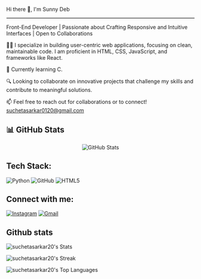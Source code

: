 Hi there 👋, I'm Sunny Deb 
<hr style="border:1px solid #ccc">

Front-End Developer | Passionate about Crafting Responsive and Intuitive Interfaces | Open to Collaborations

👨‍💻 I specialize in building user-centric web applications, focusing on clean, maintainable code. I am proficient in HTML, CSS, JavaScript, and frameworks like React.

🌱 Currently learning C.

🔍 Looking to collaborate on innovative projects that challenge my skills and contribute to meaningful solutions.

📫 Feel free to reach out for collaborations or to connect!
suchetasarkar0120@gmail.com



## 📊 GitHub Stats
<p align="center">
  <img src="https://github-profile-trophy.vercel.app/?username=sunnydeb20&theme=light" alt="GitHub Stats" />
</p>

## Tech Stack:
<p align="left">
  <img src="https://img.shields.io/badge/Python-3776AB?style=flat&logo=python&logoColor=white" alt="Python"/>
  <img src="https://img.shields.io/badge/GitHub-181717?style=flat&logo=github&logoColor=white" alt="GitHub"/>
  <img src="https://img.shields.io/badge/HTML5-E34F26?style=flat&logo=html5&logoColor=white" alt="HTML5"/>

## Connect with me:
<p align="left">
 
  <a href="https://www.instagram.com/insta__sunny?igsh=MWoyMm41OTMwMGhiZg==" target="_blank"><img src="https://img.shields.io/badge/Instagram-E4405F?style=flat&logo=instagram&logoColor=white" alt="Instagram"/></a>
  <a href="mailto:your-email@gmail.com" target="_blank"><img src="https://img.shields.io/badge/Gmail-D14836?style=flat&logo=gmail&logoColor=white" alt="Gmail"/></a>
  

## Github stats 

![suchetasarkar20's Stats](https://github-readme-stats.vercel.app/api?username=suchetasarkar20&theme=default&show_icons=true&hide_border=false&count_private=false)

![suchetasarkar20's Streak](https://github-readme-streak-stats.herokuapp.com/?user=suchetasarkar20&theme=default&hide_border=false)

![suchetasarkar20's Top Languages](https://github-readme-stats.vercel.app/api/top-langs/?username=suchetasarkar20&theme=default&show_icons=true&hide_border=false&layout=compact)
